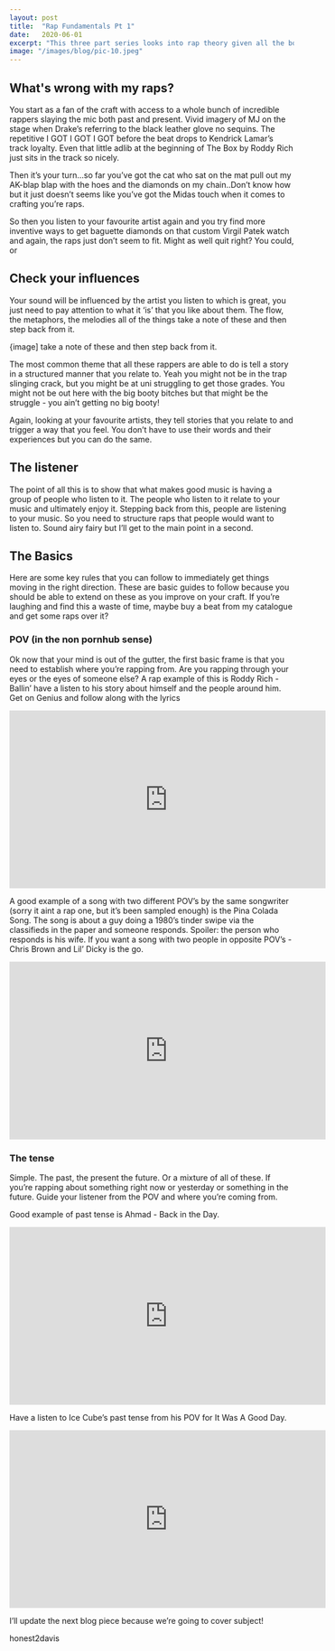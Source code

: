 ```yaml
---
layout: post
title:  "Rap Fundamentals Pt 1"
date:   2020-06-01
excerpt: "This three part series looks into rap theory given all the books written on this subject are based around songwriting which is the same thing but pretty boring to read."
image: "/images/blog/pic-10.jpeg"
---
```



## What's wrong with my raps?

You start as a fan of the craft with access to a whole bunch of incredible rappers slaying the mic both past and present. Vivid imagery of MJ on the stage when Drake’s referring to the black leather glove no sequins. The repetitive I GOT I GOT I GOT before the beat drops to Kendrick Lamar’s track loyalty. Even that little adlib at the beginning of The Box by Roddy Rich just sits in the track so nicely.

Then it’s your turn…so far you’ve got the cat who sat on the mat pull out my AK-blap blap with the hoes and the diamonds on my chain..Don’t know how but it just doesn’t seems like you’ve got the Midas touch when it comes to crafting you’re raps.

So then you listen to your favourite artist again and you try find more inventive ways to get baguette diamonds on that custom Virgil Patek watch and again, the raps just don’t seem to fit. Might as well quit right? You could, or 

## Check your influences

Your sound will be influenced by the artist you listen to which is great, you just need to pay attention to what it ‘is’ that you like about them. The flow, the metaphors, the melodies all of the things take a note of these and then step back from it.

{image] 
 take a note of these and then step back from it.

The most common theme that all these rappers are able to do is tell a story in a structured manner that you relate to. Yeah you might not be in the trap slinging crack, but you might be at uni struggling to get those grades. You might not be out here with the big booty bitches but that might be the struggle - you ain’t getting no big booty!

Again, looking at your favourite artists, they tell stories that you relate to and trigger a way that you feel. You don’t have to use their words and their experiences but you can do the same.

## The listener

The point of all this is to show that what makes good music is having a group of people who listen to it. The people who listen to it relate to your music and ultimately enjoy it. Stepping back from this, people are listening to your music. So you need to structure raps that people would want to listen to. Sound airy fairy but I’ll get to the main point in a second.

## The Basics

Here are some key rules that you can follow to immediately get things moving in the right direction. These are basic guides to follow because you should be able to extend on these as you improve on your craft. If you’re laughing and find this a waste of time, maybe buy a beat from my catalogue and get some raps over it?

### POV (in the non pornhub sense)

Ok now that your mind is out of the gutter, the first basic frame is that you need to establish where you’re rapping from. Are you rapping through your eyes or the eyes of someone else? A rap example of this is Roddy Rich - Ballin’ have a listen to his story about himself and the people around him. Get on Genius and follow along with the lyrics 

<iframe width="560" height="315" src="https://www.youtube.com/embed/YS0h2-hy9rw" frameborder="0" allow="accelerometer; autoplay; encrypted-media; gyroscope; picture-in-picture" allowfullscreen></iframe>

A good example of a song with two different POV’s by the same songwriter (sorry it aint a rap one, but it’s been sampled enough) is the Pina Colada Song. The song is about a guy doing a 1980’s tinder swipe via the classifieds in the paper and someone responds. Spoiler: the person who responds is his wife. If you want a song with two people in opposite POV’s - Chris Brown and Lil’ Dicky is the go.

<iframe width="560" height="315" src="https://www.youtube.com/embed/TazHNpt6OTo" frameborder="0" allow="accelerometer; autoplay; encrypted-media; gyroscope; picture-in-picture" allowfullscreen></iframe>

### The tense

Simple. The past, the present the future. Or a mixture of all of these. If you’re rapping about something right now or yesterday or something in the future. Guide your listener from the POV and where you’re coming from.

Good example of past tense is Ahmad - Back in the Day.

<iframe width="560" height="315" src="https://www.youtube.com/embed/q0WMSovOboY" frameborder="0" allow="accelerometer; autoplay; encrypted-media; gyroscope; picture-in-picture" allowfullscreen></iframe>

Have a listen to Ice Cube’s past tense from his POV for It Was A Good Day.

<iframe width="560" height="315" src="https://www.youtube.com/embed/h4UqMyldS7Q?start=11" frameborder="0" allow="accelerometer; autoplay; encrypted-media; gyroscope; picture-in-picture" allowfullscreen></iframe>

I’ll update the next blog piece because we’re going to cover subject!

honest2davis
